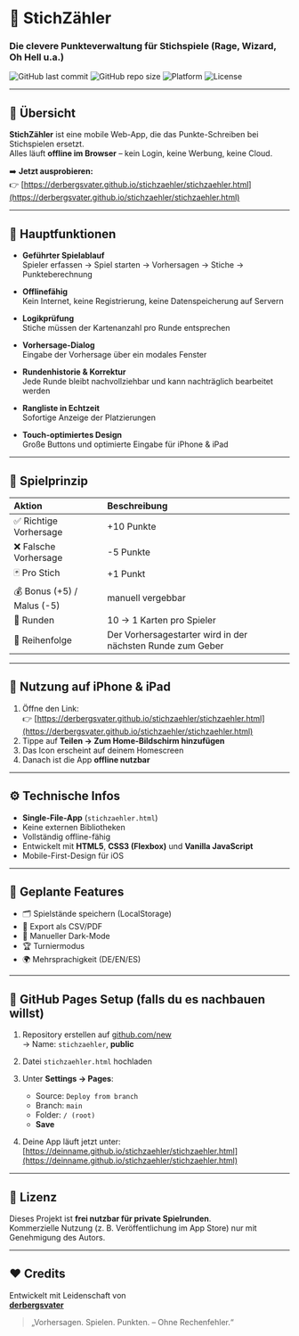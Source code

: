 # 🎴 StichZähler  
### Die clevere Punkteverwaltung für Stichspiele (Rage, Wizard, Oh Hell u.a.)

![GitHub last commit](https://img.shields.io/github/last-commit/derbergsvater/stichzaehler?color=blue)
![GitHub repo size](https://img.shields.io/github/repo-size/derbergsvater/stichzaehler)
![Platform](https://img.shields.io/badge/Platform-iPhone%20%7C%20iPad-lightgrey)
![License](https://img.shields.io/badge/license-Free%20for%20private%20use-green)

---

## 📖 Übersicht

**StichZähler** ist eine mobile Web-App, die das Punkte-Schreiben bei Stichspielen ersetzt.  
Alles läuft **offline im Browser** – kein Login, keine Werbung, keine Cloud.

➡️ **Jetzt ausprobieren:**  
👉 [https://derbergsvater.github.io/stichzaehler/stichzaehler.html](https://derbergsvater.github.io/stichzaehler/stichzaehler.html)

---

## 🎯 Hauptfunktionen

- **Geführter Spielablauf**  
  Spieler erfassen → Spiel starten → Vorhersagen → Stiche → Punkteberechnung  

- **Offlinefähig**  
  Kein Internet, keine Registrierung, keine Datenspeicherung auf Servern  

- **Logikprüfung**  
  Stiche müssen der Kartenanzahl pro Runde entsprechen  

- **Vorhersage-Dialog**  
  Eingabe der Vorhersage über ein modales Fenster  

- **Rundenhistorie & Korrektur**  
  Jede Runde bleibt nachvollziehbar und kann nachträglich bearbeitet werden  

- **Rangliste in Echtzeit**  
  Sofortige Anzeige der Platzierungen  

- **Touch-optimiertes Design**  
  Große Buttons und optimierte Eingabe für iPhone & iPad  

---

## 🧠 Spielprinzip

| Aktion | Beschreibung |
|:--|:--|
| ✅ Richtige Vorhersage | +10 Punkte |
| ❌ Falsche Vorhersage | -5 Punkte |
| 🃏 Pro Stich | +1 Punkt |
| 💰 Bonus (+5) / Malus (-5) | manuell vergebbar |
| 🧩 Runden | 10 → 1 Karten pro Spieler |
| 🔁 Reihenfolge | Der Vorhersagestarter wird in der nächsten Runde zum Geber |

---

## 📱 Nutzung auf iPhone & iPad

1. Öffne den Link:  
   👉 [https://derbergsvater.github.io/stichzaehler/stichzaehler.html](https://derbergsvater.github.io/stichzaehler/stichzaehler.html)  
2. Tippe auf **Teilen → Zum Home-Bildschirm hinzufügen**  
3. Das Icon erscheint auf deinem Homescreen  
4. Danach ist die App **offline nutzbar**  

---

## ⚙️ Technische Infos

- **Single-File-App** (`stichzaehler.html`)  
- Keine externen Bibliotheken  
- Vollständig offline-fähig  
- Entwickelt mit **HTML5**, **CSS3 (Flexbox)** und **Vanilla JavaScript**  
- Mobile-First-Design für iOS  

---

## 🧩 Geplante Features

- 🗂️ Spielstände speichern (LocalStorage)  
- 📄 Export als CSV/PDF  
- 🌙 Manueller Dark-Mode  
- 🏆 Turniermodus  
- 🌍 Mehrsprachigkeit (DE/EN/ES)  

---

## 🚀 GitHub Pages Setup (falls du es nachbauen willst)

1. Repository erstellen auf [github.com/new](https://github.com/new)  
   → Name: `stichzaehler`, **public**

2. Datei `stichzaehler.html` hochladen  

3. Unter **Settings → Pages**:  
   - Source: `Deploy from branch`  
   - Branch: `main`  
   - Folder: `/ (root)`  
   - **Save**

4. Deine App läuft jetzt unter:  
   [https://deinname.github.io/stichzaehler/stichzaehler.html](https://deinname.github.io/stichzaehler/stichzaehler.html)

---

## 📜 Lizenz

Dieses Projekt ist **frei nutzbar für private Spielrunden**.  
Kommerzielle Nutzung (z. B. Veröffentlichung im App Store) nur mit Genehmigung des Autors.  

---

## ❤️ Credits

Entwickelt mit Leidenschaft von  
**[derbergsvater](https://github.com/derbergsvater)**  
> „Vorhersagen. Spielen. Punkten. – Ohne Rechenfehler.“
